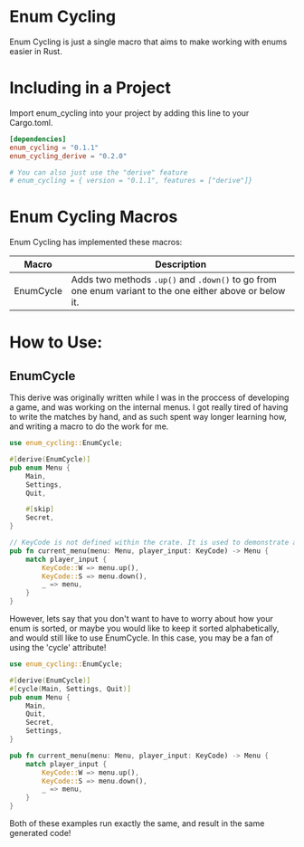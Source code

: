 # Enum Cycling
Enum Cycling is just a single macro that aims to make working with enums easier in Rust.

# Including in a Project
Import enum_cycling into your project by adding this line to your
Cargo.toml.

 ```toml
 [dependencies]
 enum_cycling = "0.1.1"
 enum_cycling_derive = "0.2.0"

 # You can also just use the "derive" feature
 # enum_cycling = { version = "0.1.1", features = ["derive"]}
```
# Enum Cycling Macros
Enum Cycling has implemented these macros:

| Macro | Description |
------- | ----------- |
| EnumCycle| Adds two methods `.up()` and `.down()` to go from one enum variant to the one either above or below it.

# How to Use:
## EnumCycle

This derive was originally written while I was in the proccess of developing a game, and was working on the internal menus. I got really tired of having to write the matches by hand, and as such spent way longer learning how, and writing a macro to do the work for me.

```rust
use enum_cycling::EnumCycle;

#[derive(EnumCycle)]
pub enum Menu {
    Main,
    Settings,
    Quit,

    #[skip]
    Secret,
}

// KeyCode is not defined within the crate. It is used to demonstrate a use case for EnumCycle
pub fn current_menu(menu: Menu, player_input: KeyCode) -> Menu {
    match player_input {
        KeyCode::W => menu.up(),
        KeyCode::S => menu.down(),
        _ => menu,
    }
}
```

However, lets say that you don't want to have to worry about how your enum is sorted, or maybe you would like to keep it sorted alphabetically, and would still like to use EnumCycle. In this case, you may be a fan of using the 'cycle' attribute!

```rust
use enum_cycling::EnumCycle;

#[derive(EnumCycle)]
#[cycle(Main, Settings, Quit)]
pub enum Menu {
    Main,
    Quit,
    Secret,
    Settings,
}

pub fn current_menu(menu: Menu, player_input: KeyCode) -> Menu {
    match player_input {
        KeyCode::W => menu.up(),
        KeyCode::S => menu.down(),
        _ => menu,
    }
}
```

Both of these examples run exactly the same, and result in the same generated code!
